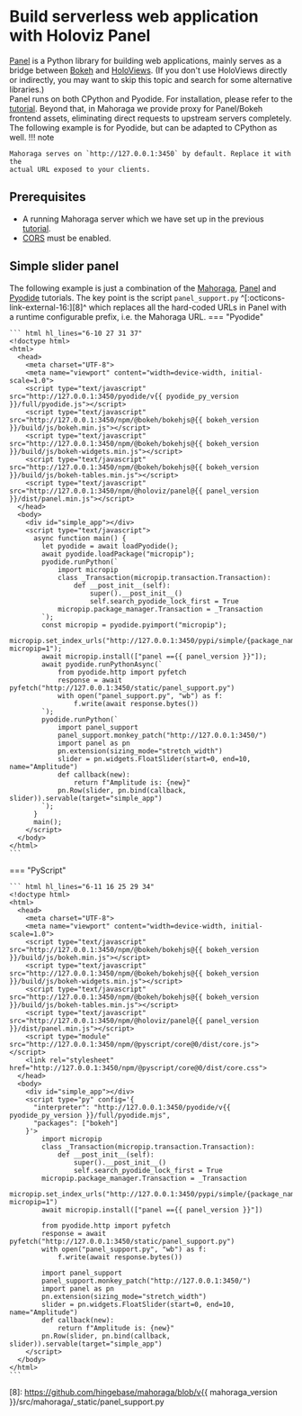 # Build serverless web application with Holoviz Panel
[Panel][1] is a Python library for building web applications, mainly serves as
a bridge between [Bokeh][2] and [HoloViews][3]. (If you don't use HoloViews
directly or indirectly, you may want to skip this topic and search for some
alternative libraries.)  
Panel runs on both CPython and Pyodide. For installation, please refer to the
[tutorial][4]. Beyond that, in Mahoraga we provide proxy for Panel/Bokeh
frontend assets, eliminating direct requests to upstream servers completely.
The following example is for Pyodide, but can be adapted to CPython as well.
!!! note

    Mahoraga serves on `http://127.0.0.1:3450` by default. Replace it with the
    actual URL exposed to your clients.

## Prerequisites
- A running Mahoraga server which we have set up in the previous [tutorial][4].
- [CORS][5] must be enabled.
## Simple slider panel
The following example is just a combination of the [Mahoraga][5], [Panel][6]
and [Pyodide][7] tutorials. The key point is the script `panel_support.py`
^[:octicons-link-external-16:][8]^ which replaces all the hard-coded
URLs in Panel with a runtime configurable prefix, i.e. the Mahoraga URL.
=== "Pyodide"

    ``` html hl_lines="6-10 27 31 37"
    <!doctype html>
    <html>
      <head>
        <meta charset="UTF-8">
        <meta name="viewport" content="width=device-width, initial-scale=1.0">
        <script type="text/javascript" src="http://127.0.0.1:3450/pyodide/v{{ pyodide_py_version }}/full/pyodide.js"></script>
        <script type="text/javascript" src="http://127.0.0.1:3450/npm/@bokeh/bokehjs@{{ bokeh_version }}/build/js/bokeh.min.js"></script>
        <script type="text/javascript" src="http://127.0.0.1:3450/npm/@bokeh/bokehjs@{{ bokeh_version }}/build/js/bokeh-widgets.min.js"></script>
        <script type="text/javascript" src="http://127.0.0.1:3450/npm/@bokeh/bokehjs@{{ bokeh_version }}/build/js/bokeh-tables.min.js"></script>
        <script type="text/javascript" src="http://127.0.0.1:3450/npm/@holoviz/panel@{{ panel_version }}/dist/panel.min.js"></script>
      </head>
      <body>
        <div id="simple_app"></div>
        <script type="text/javascript">
          async function main() {
            let pyodide = await loadPyodide();
            await pyodide.loadPackage("micropip");
            pyodide.runPython(`
                import micropip
                class _Transaction(micropip.transaction.Transaction):
                    def __post_init__(self):
                        super().__post_init__()
                        self.search_pyodide_lock_first = True
                micropip.package_manager.Transaction = _Transaction
            `);
            const micropip = pyodide.pyimport("micropip");
            micropip.set_index_urls("http://127.0.0.1:3450/pypi/simple/{package_name}/?micropip=1");
            await micropip.install(["panel =={{ panel_version }}"]);
            await pyodide.runPythonAsync(`
                from pyodide.http import pyfetch
                response = await pyfetch("http://127.0.0.1:3450/static/panel_support.py")
                with open("panel_support.py", "wb") as f:
                    f.write(await response.bytes())
            `);
            pyodide.runPython(`
                import panel_support
                panel_support.monkey_patch("http://127.0.0.1:3450/")
                import panel as pn
                pn.extension(sizing_mode="stretch_width")
                slider = pn.widgets.FloatSlider(start=0, end=10, name="Amplitude")
                def callback(new):
                    return f"Amplitude is: {new}"
                pn.Row(slider, pn.bind(callback, slider)).servable(target="simple_app")
            `);
          }
          main();
        </script>
      </body>
    </html>
    ```

=== "PyScript"

    ``` html hl_lines="6-11 16 25 29 34"
    <!doctype html>
    <html>
      <head>
        <meta charset="UTF-8">
        <meta name="viewport" content="width=device-width, initial-scale=1.0">
        <script type="text/javascript" src="http://127.0.0.1:3450/npm/@bokeh/bokehjs@{{ bokeh_version }}/build/js/bokeh.min.js"></script>
        <script type="text/javascript" src="http://127.0.0.1:3450/npm/@bokeh/bokehjs@{{ bokeh_version }}/build/js/bokeh-widgets.min.js"></script>
        <script type="text/javascript" src="http://127.0.0.1:3450/npm/@bokeh/bokehjs@{{ bokeh_version }}/build/js/bokeh-tables.min.js"></script>
        <script type="text/javascript" src="http://127.0.0.1:3450/npm/@holoviz/panel@{{ panel_version }}/dist/panel.min.js"></script>
        <script type="module" src="http://127.0.0.1:3450/npm/@pyscript/core@0/dist/core.js"></script>
        <link rel="stylesheet" href="http://127.0.0.1:3450/npm/@pyscript/core@0/dist/core.css">
      </head>
      <body>
        <div id="simple_app"></div>
        <script type="py" config='{
          "interpreter": "http://127.0.0.1:3450/pyodide/v{{ pyodide_py_version }}/full/pyodide.mjs",
          "packages": ["bokeh"]
        }'>
            import micropip
            class _Transaction(micropip.transaction.Transaction):
                def __post_init__(self):
                    super().__post_init__()
                    self.search_pyodide_lock_first = True
            micropip.package_manager.Transaction = _Transaction
            micropip.set_index_urls("http://127.0.0.1:3450/pypi/simple/{package_name}/?micropip=1")
            await micropip.install(["panel =={{ panel_version }}"])

            from pyodide.http import pyfetch
            response = await pyfetch("http://127.0.0.1:3450/static/panel_support.py")
            with open("panel_support.py", "wb") as f:
                f.write(await response.bytes())

            import panel_support
            panel_support.monkey_patch("http://127.0.0.1:3450/")
            import panel as pn
            pn.extension(sizing_mode="stretch_width")
            slider = pn.widgets.FloatSlider(start=0, end=10, name="Amplitude")
            def callback(new):
                return f"Amplitude is: {new}"
            pn.Row(slider, pn.bind(callback, slider)).servable(target="simple_app")
        </script>
      </body>
    </html>
    ```

[1]: https://panel.holoviz.org/
[2]: https://bokeh.org/
[3]: https://holoviews.org/
[4]: ../tutorial.md
[5]: ../tutorial.md#pyodide
[6]: https://panel.holoviz.org/how_to/wasm/standalone.html
[7]: https://pyodide.org/en/stable/usage/loading-custom-python-code.html#loading-then-importing-python-code
[8]: https://github.com/hingebase/mahoraga/blob/v{{ mahoraga_version }}/src/mahoraga/_static/panel_support.py
